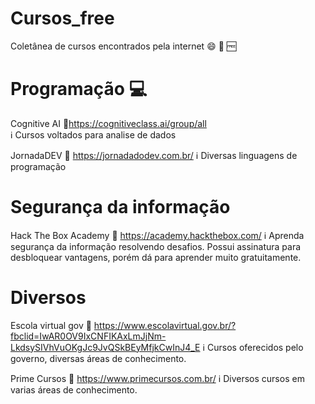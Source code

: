 # Cursos_free
Coletânea de cursos encontrados pela internet :smile: :book: :free: 


# Programação :computer:

Cognitive AI
:link:https://cognitiveclass.ai/group/all  
:information_source:	Cursos voltados para analise de dados

JornadaDEV
:link: https://jornadadodev.com.br/
:information_source: Diversas linguagens de programação

# Segurança da informação
Hack The Box Academy
:link: https://academy.hackthebox.com/
:information_source: Aprenda segurança da informação resolvendo desafios. Possui assinatura para desbloquear vantagens, porém dá para aprender muito gratuitamente.


# Diversos

Escola virtual gov
:link: https://www.escolavirtual.gov.br/?fbclid=IwAR0OV9IxCNFIKAxLmJjNm-LkdsySIVhVuOKgJc9JvQSkBEyMfjkCwInJ4_E
:information_source: Cursos oferecidos pelo governo, diversas áreas de conhecimento.

Prime Cursos 
:link: https://www.primecursos.com.br/
:information_source: Diversos cursos em varias áreas de conhecimento.

